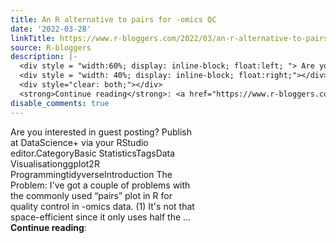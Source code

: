 ```yaml
---
title: An R alternative to pairs for -omics QC
date: '2022-03-28'
linkTitle: https://www.r-bloggers.com/2022/03/an-r-alternative-to-pairs-for-omics-qc/
source: R-bloggers
description: |-
  <div style = "width:60%; display: inline-block; float:left; "> Are you interested in guest posting? Publish at DataScience+ via your RStudio editor.CategoryBasic StatisticsTagsData Visualisationggplot2R ProgrammingtidyverseIntroduction The Problem: I've got a couple of problems with the commonly used “pairs” plot in R for quality control in -omics data. (1) It's not that space-efficient since it only uses half the ...</div>
  <div style = "width: 40%; display: inline-block; float:right;"></div>
  <div style="clear: both;"></div>
  <strong>Continue reading</strong>: <a href="https://www.r-bloggers.com/ ...
disable_comments: true
---
```

<div style = "width:60%; display: inline-block; float:left; "> Are you interested in guest posting? Publish at DataScience+ via your RStudio editor.CategoryBasic StatisticsTagsData Visualisationggplot2R ProgrammingtidyverseIntroduction The Problem: I've got a couple of problems with the commonly used “pairs” plot in R for quality control in -omics data. (1) It's not that space-efficient since it only uses half the ...</div>
<div style = "width: 40%; display: inline-block; float:right;"></div>
<div style="clear: both;"></div>
<strong>Continue reading</strong>: <a href="https://www.r-bloggers.com/ ...